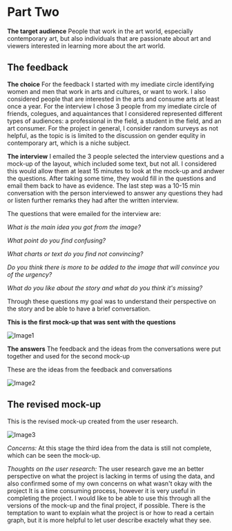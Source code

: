 # Part Two
**The target audience**
People that work in the art world, especially contemporary art, but also individuals that are passionate about art and viewers interested in learning more about the art world.

## The feedback
**The choice**
For the feedback I started with my imediate circle identifying women and men that work in arts and cultures, or want to work. I also considered people that are interested in the arts and consume arts at least once a year. For the interview I chose 3 people from my imediate circle of friends, colegues, and aquaintances that I considered represented different types of audiences: a professional in the field, a student in the field, and an art consumer. For the project in general, I consider random surveys as not helpful, as the topic is is limited to the discussion on gender equlity in contemporary art, which is a niche subject.

**The interview**
I emailed the 3 people selected the interview questions and a mock-up of the layout, which included some text, but not all. I considered this would allow them at least 15 minutes to look at the mock-up and andwer the questions. After taking some time, they would fill in the questions and email them back to have as evidence. The last step was a 10-15 min conversation with the person interviewed to answer any questions they had or listen further remarks they had after the written interview.

The questions that were emailed for the interview are:

  *What is the main idea you got from the image?*
  
  *What point do you find confusing?*
  
  *What charts or text do you find not convincing?*
  
  *Do you think there is more to be added to the image that will convince you of the urgency?*
  
  *What do you like about the story and what do you think it's missing?*

Through these questions my goal was to understand their perspective on the story and be able to have a brief conversation.

**This is the first mock-up that was sent with the questions**

![Image1](/second01.png)

**The answers**
The feedback and the ideas from the conversations were put together and used for the second mock-up

These are the ideas from the feedback and conversations

![Image2](/second02.png)

## The revised mock-up

This is the revised mock-up created from the user research.

![Image3](/second03.png)

*Concerns:*
At this stage the third idea from the data is still not complete, which can be seen the mock-up.

*Thoughts on the user research:*
The user research gave me an better perspective on what the project is lacking in terms of using the data, and also confirmed some of my own concerns on what wasn't okay with the project
It is a time consuming process, however it is very useful in completing the project. I would like to be able to use this through all the versions of the mock-up and the final project, if possible.
There is the temptation to want to explain what the project is or how to read a certain graph, but it is more helpful to let user describe exactely what they see.

